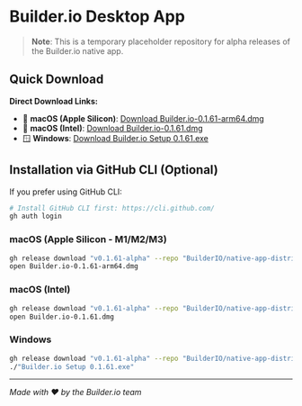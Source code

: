# Builder.io Desktop App

> **Note**: This is a temporary placeholder repository for alpha releases of the Builder.io native app.

## Quick Download

**Direct Download Links:**
- 🍎 **macOS (Apple Silicon)**: [Download Builder.io-0.1.61-arm64.dmg](https://github.com/BuilderIO/native-app-distribution/releases/download/v0.1.61-alpha/Builder.io-0.1.61-arm64.dmg)
- 🍎 **macOS (Intel)**: [Download Builder.io-0.1.61.dmg](https://github.com/BuilderIO/native-app-distribution/releases/download/v0.1.61-alpha/Builder.io-0.1.61.dmg)  
- 🪟 **Windows**: [Download Builder.io Setup 0.1.61.exe](https://github.com/BuilderIO/native-app-distribution/releases/download/v0.1.61-alpha/Builder.io.Setup.0.1.61.exe)

## Installation via GitHub CLI (Optional)

If you prefer using GitHub CLI:

```bash
# Install GitHub CLI first: https://cli.github.com/
gh auth login
```

### macOS (Apple Silicon - M1/M2/M3)
```bash
gh release download "v0.1.61-alpha" --repo "BuilderIO/native-app-distribution" --pattern "Builder.io-0.1.61-arm64.dmg"
open Builder.io-0.1.61-arm64.dmg
```

### macOS (Intel)
```bash
gh release download "v0.1.61-alpha" --repo "BuilderIO/native-app-distribution" --pattern "Builder.io-0.1.61.dmg"
open Builder.io-0.1.61.dmg
```

### Windows  
```bash
gh release download "v0.1.61-alpha" --repo "BuilderIO/native-app-distribution" --pattern "Builder.io Setup 0.1.61.exe"
./"Builder.io Setup 0.1.61.exe"
```

---

*Made with ❤️ by the Builder.io team*
